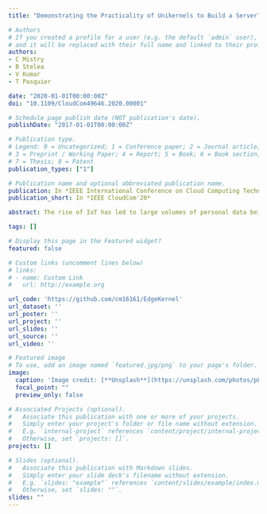 ```yaml
---
title: "Demonstrating the Practicality of Unikernels to Build a Serverless Platform at the Edge"

# Authors
# If you created a profile for a user (e.g. the default `admin` user), write the username (folder name) here
# and it will be replaced with their full name and linked to their profile.
authors:
- C Mistry
- B Stelea
- V Kumar
- T Pasquier

date: "2020-01-01T00:00:00Z"
doi: "10.1109/CloudCom49646.2020.00001"

# Schedule page publish date (NOT publication's date).
publishDate: "2017-01-01T00:00:00Z"

# Publication type.
# Legend: 0 = Uncategorized; 1 = Conference paper; 2 = Journal article;
# 3 = Preprint / Working Paper; 4 = Report; 5 = Book; 6 = Book section;
# 7 = Thesis; 8 = Patent
publication_types: ["1"]

# Publication name and optional abbreviated publication name.
publication: In *IEEE International Conference on Cloud Computing Technology and Science*
publication_short: In *IEEE CloudCom'20*

abstract: The rise of IoT has led to large volumes of personal data being produced at the network’s edge. Most IoT applications process data in the cloud raising concerns over privacy and security. As many IoT applications are event-based and are implemented on cloud-based, serverless platforms, we’ve seen a number of proposals to deploy serverless solutions at the edge to address concerns over data transfer. However, conventional serverless platforms use container technology to run user-defined functions. Containers introduce their own issues regarding security – due to a large trusted computing base –, and performance issues including long initialisation times. Additionally, OpenWhisk a popular and widely used containerbased serverless platform available for edge devices perform relatively poorly as we demonstrate in our evaluation. In this paper, we propose to investigate unikernel as a solution to build serverless platform at the edge, addressing in particular performance and security concerns. We present UniFaaS, a prototype edge-serverless platform which leverages unikernels – tiny library single-address-space operating systems that only contain the parts of the OS needed to run a given application – to execute functions. The result is a serverless platform with extremely low memory and CPU footprints, and excellent performance. UniFaaS has been designed to be deployed on low-powered single-board computer devices, such as Raspberry Pi or Arduino, without compromising on performance.

tags: []

# Display this page in the Featured widget?
featured: false

# Custom links (uncomment lines below)
# links:
# - name: Custom Link
#   url: http://example.org

url_code: 'https://github.com/cm16161/EdgeKernel'
url_dataset: ''
url_poster: ''
url_project: ''
url_slides: ''
url_source: ''
url_video: ''

# Featured image
# To use, add an image named `featured.jpg/png` to your page's folder.
image:
  caption: 'Image credit: [**Unsplash**](https://unsplash.com/photos/pLCdAaMFLTE)'
  focal_point: ""
  preview_only: false

# Associated Projects (optional).
#   Associate this publication with one or more of your projects.
#   Simply enter your project's folder or file name without extension.
#   E.g. `internal-project` references `content/project/internal-project/index.md`.
#   Otherwise, set `projects: []`.
projects: []

# Slides (optional).
#   Associate this publication with Markdown slides.
#   Simply enter your slide deck's filename without extension.
#   E.g. `slides: "example"` references `content/slides/example/index.md`.
#   Otherwise, set `slides: ""`.
slides: ""
---
```

